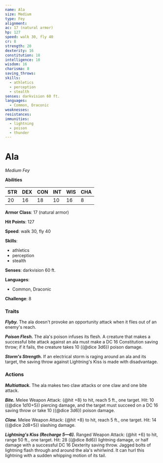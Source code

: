 ```yaml
---
name: Ala
size: Medium
type: Fey
alignment: 
ac: 17 (natural armor)
hp: 127
speed: walk 30, fly 40
cr: 8
strength: 20
dexterity: 16
constitution: 18
intelligence: 10
wisdom: 16
charisma: 8
saving_throws:
skills:
  - athletics
  - perception
  - stealth
senses: darkvision 60 ft.
languages:
  - Common, Draconic
weaknesses:
resistances:
immunities:
  - lightning
  - poison
  - thunder
---
```


# Ala

*Medium Fey*

**Abilities**

| STR | DEX | CON | INT | WIS | CHA |
| --- | --- | --- | --- | --- | --- |
| 20 | 16 | 18 | 10 | 16 | 8 |

**Armor Class**: 17 (natural armor)

**Hit Points**: 127

**Speed**: walk 30, fly 40

**Skills**:
  - athletics
  - perception
  - stealth

**Senses**: darkvision 60 ft.

**Languages**:
  - Common, Draconic

**Challenge**: 8

### Traits
***Flyby.*** The ala doesn't provoke an opportunity attack when it flies out of an enemy's reach.

***Poison Flesh.*** The ala's poison infuses its flesh. A creature that makes a successful bite attack against an ala must make a DC 16 Constitution saving throw; if it fails, the creature takes 10 ({@dice 3d6}) poison damage.

***Storm's Strength.*** If an electrical storm is raging around an ala and its target, the saving throw against Lightning's Kiss is made with disadvantage.

### Actions
***Multiattack.*** The ala makes two claw attacks or one claw and one bite attack.

***Bite.*** Melee Weapon Attack: {@hit +8} to hit, reach 5 ft., one target. Hit: 10 ({@dice 1d10+5}) piercing damage, and the target must succeed on a DC 16 saving throw or take 10 ({@dice 3d6}) poison damage.

***Claw.*** Melee Weapon Attack: {@hit +8} to hit, reach 5 ft., one target. Hit: 14 ({@dice 2d8+5}) slashing damage.

***Lightning's Kiss (Recharge 5—6).*** Ranged Weapon Attack: {@hit +6} to hit, range 50 ft., one target. Hit: 28 ({@dice 8d6}) lightning damage, or half damage with a successful DC 16 Dexterity saving throw. Jagged bolts of lightning flash through and around the ala's whirlwind. It can hurl this lightning with a sudden whipping motion of its tail.

